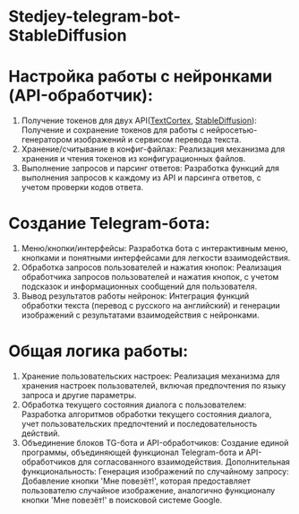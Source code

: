 # Stedjey-telegram-bot-StableDiffusion

# Настройка работы с нейронками (API-обработчик):
1. Получение токенов для двух API([TextCortex](https://docs.textcortex.com/api), [StableDiffusion](https://platform.stability.ai/docs/api-reference)):
Получение и сохранение токенов для работы с нейросетью-генератором изображений и сервисом перевода текста.
2. Хранение/считывание в конфиг-файлах:
Реализация механизма для хранения и чтения токенов из конфигурационных файлов.
3. Выполнение запросов и парсинг ответов:
Разработка функций для выполнения запросов к каждому из API и парсинга ответов, с учетом проверки кодов ответа.

# Создание Telegram-бота:
1. Меню/кнопки/интерфейсы:
Разработка бота с интерактивным меню, кнопками и понятными интерфейсами для легкости взаимодействия.
2. Обработка запросов пользователей и нажатия кнопок:
Реализация обработчика запросов пользователей и нажатия кнопок, с учетом подсказок и информационных сообщений для пользователя.
3. Вывод результатов работы нейронок:
Интеграция функций обработки текста (перевод с русского на английский) и генерации изображений с результатами взаимодействия с нейронками.

# Общая логика работы:
1. Хранение пользовательских настроек:
Реализация механизма для хранения настроек пользователей, включая предпочтения по языку запроса и другие параметры.
2. Обработка текущего состояния диалога с пользователем:
Разработка алгоритмов обработки текущего состояния диалога, учет пользовательских предпочтений и последовательность действий.
3. Объединение блоков TG-бота и API-обработчиков:
Создание единой программы, объединяющей функционал Telegram-бота и API-обработчиков для согласованного взаимодействия.
Дополнительная функциональность:
Генерация изображений по случайному запросу:
Добавление кнопки 'Мне повезёт!', которая предоставляет пользователю случайное изображение, аналогично функционалу кнопки 'Мне повезёт!' в поисковой системе Google.

